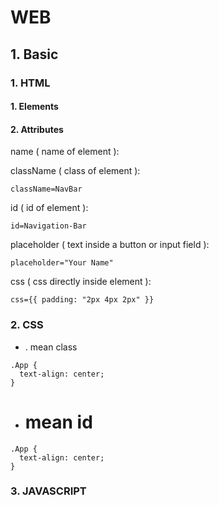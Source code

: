 # WEB

## 1. Basic
### 1. HTML
#### 1. Elements
#### 2. Attributes
name ( name of element ):

className ( class of element ):
```
className=NavBar
```

id ( id of element ):
```
id=Navigation-Bar
```

placeholder ( text inside a button or input field ):
```
placeholder="Your Name"
```

css ( css directly inside element ):
```
css={{ padding: "2px 4px 2px" }}
```

### 2. CSS
* . mean class
```
.App {
  text-align: center;
}
```

* # mean id
```
.App {
  text-align: center;
}
```

### 3. JAVASCRIPT

